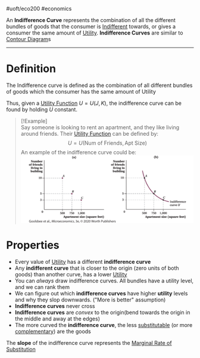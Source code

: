 #uoft/eco200 #economics 

An **Indifference Curve** represents the combination of all the different bundles of goods that the consumer is [Indifferent](Indifferent.md) towards, or gives a consumer the same amount of [Utility](Utility.md). **Indifference Curves** are similar to [Contour Diagram](../../Math/MAT235%20Notes/Contour%20Diagram.md)s

---

# Definition
The Indifference curve is defined as the combination of all different bundles of goods which the consumer has the same amount of Utility

Thus, given a [Utility Function](Utility%20Function.md) $U=U(J,K)$, the indifference curve can be found by holding $U$ constant.


> [!Example]  
Say someone is looking to rent an apartment, and they like living around friends. Their [Utility Function](Utility%20Function.md) can be defined by: $$U=U(\text{Num of Friends}, \text{Apt Size})$$An example of the indifference curve could be:![Pasted image 20231010233718](attachments/Pasted%20image%2020231010233718.png)

# Properties
- Every value of [Utility](Utility.md) has a different **indifference curve**
- Any **indifferent curve** that is closer to the origin (zero units of both goods) than another curve, has a lower [Utility](Utility.md)
- You can *always* draw indifference curves. All bundles have a utility level, and we can rank them
- We can figure out which **indifference curves** have higher **utility** levels and why they slop downwards. ("More is better" assumption)
- **Indifference curves** never cross 
- **Indifference curves** are *convex* to the origin(bend towards the origin in the middle and away at the edges)
- The more curved the **indifference curve**, the less [substitutable](Substitutes.md) (or more [complementary](Complements.md)) are the goods

The **slope** of the indifference curve represents the [Marginal Rate of Substitution](Marginal%20Rate%20of%20Substitution.md)
